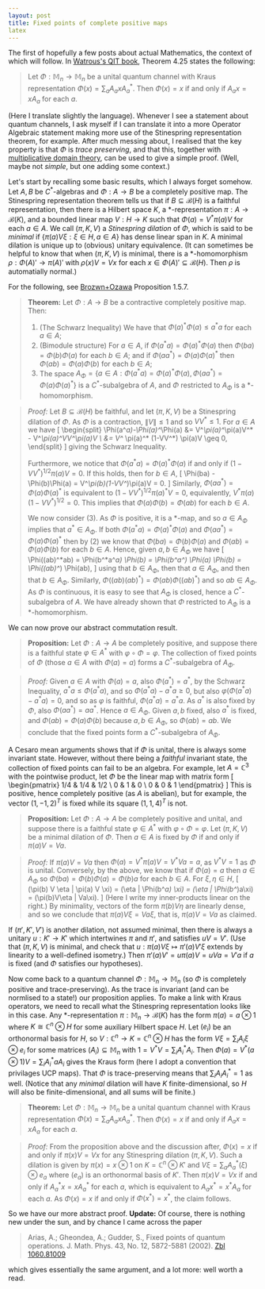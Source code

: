 ```yaml
---
layout: post
title: Fixed points of complete positive maps
latex
---
```


The first of hopefully a few posts about actual Mathematics, the context of which will follow.  In [Watrous's QIT book](https://cs.uwaterloo.ca/~watrous/TQI/), Theorem 4.25 states the following:

> Let $\Phi:\mathbb M_n\rightarrow\mathbb M_n$ be a unital quantum channel with Kraus representation $\Phi(x) = \sum_a A_a x A_a^*$.  Then $\Phi(x)=x$ if and only if $A_a x = x A_a$ for each $a$.

(Here I translate slightly the language).  Whenever I see a statement about quantum channels, I ask myself if I can translate it into a more Operator Algebraic statement making more use of the Stinespring representation theorem, for example.  After much messing about, I realised that the key property is that $\Phi$ is _trace preserving_, and that this, together with [multiplicative domain theory](2019-08-04-multdomains.html), can be used to give a simple proof.  (Well, maybe not _simple_, but one adding some context.)

<!--more-->

Let's start by recalling some basic results, which I always forget somehow.  Let $A,B$ be $C^*$-algebras and $\Phi:A\rightarrow B$ be a completely positive map.  The Stinespring representation theorem tells us that if $B\subseteq \mathcal B(H)$ is a faithful representation, then there is a Hilbert space $K$, a $*$-representation $\pi:A\rightarrow\mathcal B(K)$, and a bounded linear map $V:H\rightarrow K$ such that $\Phi(a) = V^*\pi(a)V$ for each $a\in A$.  We call $(\pi,K,V)$ a _Stinespring dilation_ of $\Phi$, which is said to be _minimal_ if $\{ \pi(a)V\xi: \xi\in H, a\in A\}$ has dense linear span in $K$.  A minimal dilation is unique up to (obvious) unitary equivalence.  (It can sometimes be helpful to know that when $(\pi,K,V)$ is minimal, there is a $*$-homomorphism $\rho:\Phi(A)' \rightarrow \pi(A)'$ with $\rho(x)V = Vx$ for each $x\in\Phi(A)'\subseteq\mathcal B(H)$.  Then $\rho$ is automatially normal.)

For the following, see [Brozwn+Ozawa](https://zbmath.org/1160.46001) Proposition 1.5.7.

> **Theorem:** Let $\Phi:A\rightarrow B$ be a contractive completely positive map.  Then:
> 1. (The Schwarz Inequality) We have that $\Phi(a)^*\Phi(a) \leq a^*a$ for each $a\in A$;
> 2. (Bimodule structure) For $a\in A$, if $\Phi(a^*a) = \Phi(a)^*\Phi(a)$ then $\Phi(ba)=\Phi(b)\Phi(a)$ for each $b\in A$; and if $\Phi(aa^*) = \Phi(a)\Phi(a)^*$ then $\Phi(ab)=\Phi(a)\Phi(b)$ for each $b\in A$;
> 3. The space $A_{\Phi}=\{a\in A:\Phi(a^*a) = \Phi(a)^*\Phi(a), \Phi(aa^*)=\Phi(a)\Phi(a)^*\}$ is a $C^*$-subalgebra of $A$, and $\Phi$ restricted to $A_\Phi$ is a $*$-homomorphism.

> _Proof:_ Let $B\subseteq\mathcal B(H)$ be faithful, and let $(\pi,K,V)$ be a Stinespring dilation of $\Phi$.  As $\Phi$ is a contraction, $\|V\|\leq 1$ and so $VV^*\leq 1$.  For $a\in A$ we have
> \[ \begin{split} \Phi(a^*a)-\Phi(a)^*\Phi(a) &= V^*\pi(a)^*\pi(a)V^* - V^*\pi(a)^*VV^*\pi(a)V \\
&= V^* \pi(a)^* (1-VV^*) \pi(a)V \geq 0, \end{split} \]
> giving the Schwarz Inequality.
>
> Furthermore, we notice that $\Phi(a^*a) = \Phi(a)^*\Phi(a)$ if and only if $(1-VV^*)^{1/2}\pi(a)V=0$.  If this holds, then for $b\in A$,
> \[ \Phi(ba) - \Phi(b)\Phi(a) = V^*\pi(b)(1-VV^*)\pi(a)V = 0. \]
> Similarly, $\Phi(aa^*)=\Phi(a)\Phi(a)^*$ is equivalent to $(1-VV^*)^{1/2}\pi(a)^*V=0$, equivalently, $V^* \pi(a) (1-VV^*)^{1/2} = 0$.  This implies that $\Phi(a)\Phi(b) = \Phi(ab)$ for each $b\in A$.
>
> We now consider (3).  As $\Phi$ is positive, it is a $*$-map, and so $a\in A_\Phi$ implies that $a^*\in A_\Phi$.  If both $\Phi(a^*a) = \Phi(a)^*\Phi(a)$ and $\Phi(aa^*)=\Phi(a)\Phi(a)^*$
then by (2) we know that $\Phi(ba)=\Phi(b)\Phi(a)$ and $\Phi(ab)=\Phi(a)\Phi(b)$ for each $b\in A$.  Hence, given $a,b\in A_\Phi$ we have
> \[ \Phi((ab)^*ab) = \Phi(b^*a^*a) \Phi(b) = \Phi(b^*a^*) \Phi(a) \Phi(b) = \Phi((ab)^*) \Phi(ab), \]
> using that $b\in A_\Phi$, then that $a\in A_\Phi$, and then that $b\in A_\Phi$.  Similarly, $\Phi((ab)(ab)^*) = \Phi(ab)\Phi((ab)^*)$ and so $ab\in A_\Phi$.  As $\Phi$ is continuous, it is easy to see that $A_\Phi$ is closed, hence a $C^*$-subalgebra of $A$.  We have already shown that $\Phi$ restricted to $A_\Phi$ is a $*$-homomorphism.

We can now prove our abstract commutation result.

> **Proposition:** Let $\Phi:A\rightarrow A$ be completely positive, and suppose there is a faithful state $\varphi\in A^*$ with $\varphi\circ\Phi = \varphi$.  The collection of fixed points of $\Phi$ (those $a\in A$ with $\Phi(a)=a$) forms a $C^*$-subalgebra of $A_\Phi$.

> _Proof:_ Given $a\in A$ with $\Phi(a)=a$, also $\Phi(a^*)=a^*$, by the Schwarz Inequality, $a^*a \leq \Phi(a^*a)$, and so $\Phi(a^*a)-a^*a\geq 0$, but also $\varphi( \Phi(a^*a)-a^*a ) = 0$, and so as $\varphi$ is faithful, $\Phi(a^*a) = a^*a$.  As $a^*$ is also fixed by $\Phi$, also $\Phi(aa^*) = aa^*$.  Hence $a\in A_\Phi$.  Given $a,b$ fixed, also $a^*$ is fixed, and $\Phi(ab) = \Phi(a)\Phi(b)$ because $a,b\in A_\Phi$, so $\Phi(ab)=ab$.  We conclude that the fixed points form a $C^*$-subalgebra of $A_\Phi$.

A Cesaro mean arguments shows that if $\Phi$ is unital, there is always some invariant state.  However, without there being a _faithful_ invariant state, the collection of fixed points can fail to be an algebra.  For example, let $A=\mathbb C^3$ with the pointwise product, let $\Phi$ be the linear map with matrix form
\[ \begin{pmatrix} 1/4 & 1/4 & 1/2 \\ 0 & 1 & 0 \\ 0 & 0 & 1 \end{pmatrix} \]
This is positive, hence completely positive (as $A$ is abelian), but for example, the vector $(1,-1,2)^T$ is fixed while its square $(1,1,4)^T$ is not.

> **Proposition:**  Let $\Phi:A\rightarrow A$ be completely positive and unital, and suppose there is a faithful state $\varphi\in A^*$ with $\varphi\circ\Phi = \varphi$.  Let $(\pi,K,V)$ be a minimal dilation of $\Phi$.  Then $a\in A$ is fixed by $\Phi$ if and only if $\pi(a)V = Va$.

> _Proof:_ If $\pi(a)V=Va$ then $\Phi(a) = V^*\pi(a)V=V^*Va=a$, as $V^*V=1$ as $\Phi$ is unital.  Conversely, by the above, we know that if $\Phi(a)=a$ then $a\in A_{\Phi}$ so $\Phi(ba)=\Phi(b)\Phi(a) = \Phi(b)a$ for each $b\in A$.  For $\xi,\eta\in H$,
> \[ (\pi(b) V \eta | \pi(a) V \xi) = (\eta | \Phi(b^*a) \xi) = (\eta | \Phi(b^*)a\xi) = (\pi(b)V\eta | Va\xi). \]
> (Here I write my inner-products linear on the right.)  By minimality, vectors of the form $\pi(b)V\eta$ are linearly dense, and so we conclude that $\pi(a)V\xi = Va\xi$, that is, $\pi(a)V = Va$ as claimed.

If $(\pi',K',V')$ is another dilation, not assumed minimal, then there is always a unitary $u:K' \rightarrow K'$ which intertwines $\pi$ and $\pi'$, and satisfies $uV = V'$.  (Use that $(\pi,K,V)$ is minimal, and check that $u : \pi(a)V\xi \mapsto \pi'(a)V'\xi$ extends by linearity to a well-defined isometry.)  Then $\pi'(a)V' = u \pi(a)V = uVa = V'a$ if $a$ is fixed (and $\Phi$ satisfies our hypotheses).

Now come back to a quantum channel $\Phi:\mathbb M_n \rightarrow \mathbb M_n$ (so $\Phi$ is completely positive and trace-preserving).  As the trace is invariant (and can be normlised to a state!) our proposition applies.  To make a link with Kraus operators, we need to recall what the Stinespring representation looks like in this case.  Any $*$-representation $\pi:\mathbb M_n\rightarrow\mathcal B(K)$ has the form $\pi(a)=a\otimes 1$ where $K\cong\mathbb C^n \otimes H$ for some auxiliary Hilbert space $H$.  Let $(e_i)$ be an orthonormal basis for $H$, so $V:\mathbb C^n\rightarrow K = \mathbb C^n\otimes H$ has the form $V\xi = \sum_i A_i\xi \otimes e_i$ for some matrices $(A_i) \subseteq \mathbb M_n$ with $1 = V^*V = \sum_i A_i^*A_i$.  Then $\Phi(a) = V^*(a\otimes 1)V = \sum_i A_i^* a A_i$ gives the Kraus form (here I adopt a convention that privilages UCP maps).  That $\Phi$ is trace-preserving means that $\sum_i A_i A_i^* = 1$ as well.  (Notice that any _minimal_ dilation will have $K$ finite-dimensional, so $H$ will also be finite-dimensional, and all sums will be finite.)

> **Theorem:** Let $\Phi:\mathbb M_n\rightarrow\mathbb M_n$ be a unital quantum channel with Kraus representation $\Phi(x) = \sum_a A_a x A_a^*$.  Then $\Phi(x)=x$ if and only if $A_a x = x A_a$ for each $a$.

> _Proof:_ From the proposition above and the discussion after, $\Phi(x)=x$ if and only if $\pi(x)V=Vx$ for any Stinespring dilation $(\pi,K,V)$.  Such a dilation is given by $\pi(x)=x\otimes 1$ on $K=\mathbb C^n\otimes K'$ and $V\xi = \sum_a A_a^*(\xi)\otimes e_a$ where $(e_a)$ is an orthonormal basis of $K'$.  Then $\pi(x)V=Vx$ if and only if $A_a^* x = x A_a^*$ for each $a$, which is equivalent to $A_a x^* = x^* A_a$ for each $a$.  As $\Phi(x)=x$ if and only if $\Phi(x^*)=x^*$, the claim follows.

So we have our more abstract proof.  **Update:** Of course, there is nothing new under the sun, and by chance I came across the paper

> Arias, A.; Gheondea, A.; Gudder, S., Fixed points of quantum operations.  J. Math. Phys. 43, No. 12, 5872-5881 (2002).  [Zbl 1060.81009](https://zbmath.org/1060.81009)

which gives essentially the same argument, and a lot more: well worth a read.